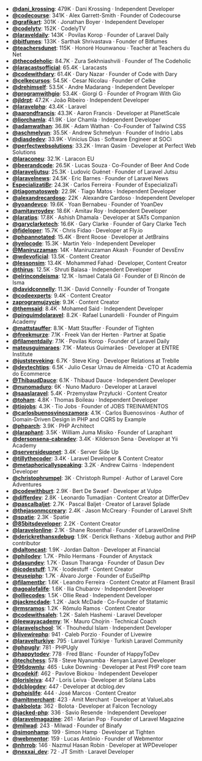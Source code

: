 - **[@dani_krossing](https://www.youtube.com/@dani_krossing)**: 479K ‧ Dani Krossing ‧ Independent Developer
- **[@codecourse](https://www.youtube.com/@codecourse)**: 341K ‧ Alex Garrett-Smith ‧ Founder of Codecourse
- **[@grafikart](https://www.youtube.com/@grafikart)**: 301K ‧ Jonathan Boyer ‧ Independent Developer
- **[@codelytv](https://www.youtube.com/@codelytv)**: 152K ‧ CodelyTV
- **[@laraveldaily](https://www.youtube.com/@laraveldaily)**: 143K ‧ Povilas Korop ‧ Founder of Laravel Daily
- **[@bitfumes](https://www.youtube.com/@bitfumes)**: 133K ‧ Sarthak Shrivastava ‧ Founder of Bitfumes
- **[@teachersdunet](https://www.youtube.com/@teachersdunet)**: 115K ‧ Honoré Hounwanou ‧ Teacher at Teachers du Net
- **[@thecodeholic](https://www.youtube.com/@thecodeholic)**: 84.7K ‧ Zura Sekhniashvili ‧ Founder of The Codeholic
- **[@laracastsofficial](https://www.youtube.com/@laracastsofficial)**: 65.4K ‧ Laracasts
- **[@codewithdary](https://www.youtube.com/@codewithdary)**: 61.4K ‧ Dary Nazar ‧ Founder of Code with Dary
- **[@celkecursos](https://www.youtube.com/@celkecursos)**: 54.5K ‧ Cesar Nicolau ‧ Founder of Celke
- **[@drehimself](https://www.youtube.com/@drehimself)**: 53.5K ‧ Andre Madarang ‧ Independent Developer
- **[@programwithgio](https://www.youtube.com/@programwithgio)**: 53.4K ‧ Giorgi G ‧ Founder of Program With Gio
- **[@jldrpt](https://www.youtube.com/@jldrpt)**: 47.2K ‧ João Ribeiro ‧ Independent Developer
- **[@laravelphp](https://www.youtube.com/@laravelphp)**: 43.4K ‧ Laravel
- **[@aarondfrancis](https://www.youtube.com/@aarondfrancis)**: 43.3K ‧ Aaron Francis ‧ Developer at PlanetScale
- **[@liorchamla](https://www.youtube.com/@liorchamla)**: 41.9K ‧ Lior Chamla ‧ Independent Developer
- **[@adamwathan](https://www.youtube.com/@adamwathan)**: 36.8K ‧ Adam Wathan ‧ Co-Founder of Tailwind CSS
- **[@aschmelyun](https://www.youtube.com/@aschmelyun)**: 35.5K ‧ Andrew Schmelyun ‧ Founder of Indrio Labs
- **[@diasdedev](https://www.youtube.com/@diasdedev)**: 33.9K ‧ Vinicius Dias ‧ Software Engineer at SOCi
- **[@perfectwebsolutions](https://www.youtube.com/@perfectwebsolutions)**: 33.2K ‧ Imran Qasim ‧ Developer at Perfect Web Solutions
- **[@laraconeu](https://www.youtube.com/@laraconeu)**: 32.1K ‧ Laracon EU
- **[@beerandcode](https://www.youtube.com/@beerandcode)**: 26.5K ‧ Lucas Souza ‧ Co-Founder of Beer And Code
- **[@laraveljutsu](https://www.youtube.com/@laraveljutsu)**: 25.3K ‧ Ludovic Guénet ‧ Founder of Laravel Jutsu
- **[@laravelnews](https://www.youtube.com/@laravelnews)**: 24.5K ‧ Eric Barnes ‧ Founder of Laravel News
- **[EspecializatiBr](https://www.youtube.com/EspecializatiBr)**: 24.3K ‧ Carlos Ferreira ‧ Founder of EspecializaTi
- **[@tiagomatosweb](https://www.youtube.com/@tiagomatosweb)**: 22.9K ‧ Tiago Matos ‧ Independent Developer
- **[@alexandrecardoso](https://www.youtube.com/@alexandrecardoso)**: 22K ‧ Alexandre Cardoso ‧ Independent Developer
- **[@yoandevco](https://www.youtube.com/@yoandevco)**: 19.6K ‧ Yoan Bernabeu ‧ Founder of YoanDev
- **[@amitavroydev](https://www.youtube.com/@amitavroydev)**: 18.6K ‧ Amitav Roy ‧ Independent Developer
- **[@laratips](https://www.youtube.com/@laratips)**: 17.8K ‧ Ashish Dhamala ‧ Developer at SATs Companion
- **[@garyclarketech](https://www.youtube.com/@garyclarketech)**: 16.6K ‧ Gary Clarke ‧ Founder of Gary Clarke Tech
- **[@fideloper](https://www.youtube.com/@fideloper)**: 15.7K ‧ Chris Fidao ‧ Developer at Fly.io
- **[@phpannotated](https://www.youtube.com/@phpannotated)**: 15.4K ‧ Brent Roose ‧ Developer at JetBrains
- **[@yelocode](https://www.youtube.com/@yelocode)**: 15.3K ‧ Martin Yelo ‧ Independent Developer
- **[@Maniruzzaman](https://www.youtube.com/@Maniruzzaman)**: 14K ‧ Maniruzzaman Akash ‧ Founder of DevsEnv
- **[@wdevoficial](https://www.youtube.com/@wdevoficial)**: 13.5K ‧ Content Creator
- **[@lessonsim](https://www.youtube.com/@lessonsim)**: 13.4K ‧ Mohammed Fahad ‧ Developer, Content Creator
- **[@thirus](https://www.youtube.com/@thirus)**: 12.5K ‧ Shruti Balasa ‧ Independent Developer
- **[@elrincondeisma](https://www.youtube.com/@elrincondeisma)**: 12.1K ‧ Ismael Catalá Gil ‧ Founder of El Rincón de Isma
- **[@davidconnelly](https://www.youtube.com/@davidconnelly)**: 11.3K ‧ David Connelly ‧ Founder of Trongate
- **[@codeexperts](https://www.youtube.com/@codeexperts)**: 9.4K ‧ Content Creator
- **[zaprogramujzycie](https://www.youtube.com/zaprogramujzycie)**: 9.3K ‧ Content Creator
- **[@themsaid](https://www.youtube.com/@themsaid)**: 8.4K ‧ Mohamed Said ‧ Independent Developer
- **[@pinguimdolaravel](https://www.youtube.com/@pinguimdolaravel)**: 8.2K ‧ Rafael Lunardelli ‧ Founder of Pinguim Academy
- **[@mattstauffer](https://www.youtube.com/@mattstauffer)**: 8.1K ‧ Matt Stauffer ‧ Founder of Tighten
- **[@freekmurze](https://www.youtube.com/@freekmurze)**: 7.1K ‧ Freek Van der Herten ‧ Partner at Spatie
- **[@filamentdaily](https://www.youtube.com/@filamentdaily)**: 7.1K ‧ Povilas Korop ‧ Founder of Laravel Daily
- **[mateusguimaraes](https://www.youtube.com/mateusguimaraes)**: 7.1K ‧ Mateus Guimarães ‧ Developer at ENTRE Institute
- **[@juststeveking](https://www.youtube.com/@juststeveking)**: 6.7K ‧ Steve King ‧ Developer Relations at Treblle
- **[@devtechtips](https://www.youtube.com/@devtechtips)**: 6.5K ‧ Julio Cesar Urnau de Almeida ‧ CTO at Academia do Ecommerce
- **[@ThibaudDauce](https://www.youtube.com/@ThibaudDauce)**: 6.1K ‧ Thibaud Dauce ‧ Independent Developer
- **[@nunomaduro](https://www.youtube.com/@nunomaduro)**: 6K ‧ Nuno Maduro ‧ Developer at Laravel
- **[@saaslaravel](https://www.youtube.com/@saaslaravel)**: 5.4K ‧ Przemysław Przyłucki ‧ Content Creator
- **[@toham](https://www.youtube.com/@toham)**: 4.8K ‧ Thomas Boileau ‧ Independent Developer
- **[@tiojobs](https://www.youtube.com/@tiojobs)**: 4.3K ‧ Tio Jobs ‧ Founder of JOBS TREINAMENTOS
- **[@carlosbuenosvinoszamora](https://www.youtube.com/@carlosbuenosvinoszamora)**: 4.1K ‧ Carlos Buenosvinos ‧ Author of Domain-Driven Design in PHP and CQRS by Example
- **[@phparch](https://www.youtube.com/@phparch)**: 3.9K ‧ PHP Architect
- **[@laraphant](https://www.youtube.com/@laraphant)**: 3.5K ‧ William Juma Misiko ‧ Founder of Laraphant
- **[@dersonsena-cabradev](https://www.youtube.com/@dersonsena-cabradev)**: 3.4K ‧ Kilderson Sena ‧ Developer at Yii Academy
- **[@serversideupnet](https://www.youtube.com/@serversideupnet)**: 3.4K ‧ Server Side Up
- **[@tillythecoder](https://www.youtube.com/@tillythecoder)**: 3.4K ‧ Laravel Developer & Content Creator
- **[@metaphoricallyspeaking](https://www.youtube.com/@metaphoricallyspeaking)**: 3.2K ‧ Andrew Cairns ‧ Independent Developer
- **[@christophrumpel](https://www.youtube.com/@christophrumpel)**: 3K ‧ Christoph Rumpel ‧ Author of Laravel Core Adventures
- **[@codewithburt](https://www.youtube.com/@codewithburt)**: 2.9K ‧ Bert De Swaef ‧ Developer at Vulpo
- **[@differdev](https://www.youtube.com/@differdev)**: 2.8K ‧ Leonardo Tumadjian ‧ Content Creator at DifferDev
- **[@pascalbaljet](https://www.youtube.com/@pascalbaljet)**: 2.7K ‧ Pascal Baljet ‧ Creator of Laravel Splade
- **[@thejasonmccreary](https://www.youtube.com/@thejasonmccreary)**: 2.4K ‧ Jason McCreary ‧ Founder of Laravel Shift
- **[@spatie](https://www.youtube.com/@spatie)**: 2.3K ‧ Spatie
- **[@85bitsdeveloper](https://www.youtube.com/@85bitsdeveloper)**: 2.2K ‧ Content Creator
- **[@laravelonline](https://www.youtube.com/@laravelonline)**: 2.1K ‧ Shane Rosenthal ‧ Founder of LaravelOnline
- **[@derickrethansxdebug](https://www.youtube.com/@derickrethansxdebug)**: 1.9K ‧ Derick Rethans ‧ Xdebug author and PHP contributor
- **[@daltoncast](https://www.youtube.com/@daltoncast)**: 1.9K ‧ Jordan Dalton ‧ Developer at Financial
- **[@philodev](https://www.youtube.com/@philodev)**: 1.7K ‧ Philo Hermans ‧ Founder of Anystack
- **[@dasundev](https://www.youtube.com/@dasundev)**: 1.7K ‧ Dasun Tharanga ‧ Founder of Dasun Dev
- **[@icodestuff](https://www.youtube.com/@icodestuff)**: 1.7K ‧ Icodestuff ‧ Content Creator
- **[@euseiphp](https://www.youtube.com/@euseiphp)**: 1.7K ‧ Álvaro Jorge ‧ Founder of EuSeiPhp
- **[@filamentbr](https://www.youtube.com/@filamentbr)**: 1.6K ‧ Leandro Ferreira ‧ Content Creator at Filament Brasil
- **[@agoalofalife](https://www.youtube.com/@agoalofalife)**: 1.6K ‧ Ilia Chubarov ‧ Independent Developer
- **[@olliecodes](https://www.youtube.com/@olliecodes)**: 1.5K ‧ Ollie Read ‧ Independent Developer
- **[@jackmcdade](https://www.youtube.com/@jackmcdade)**: 1.2K ‧ Jack McDade ‧ Co-Founder of Statamic
- **[@rmsramos](https://www.youtube.com/@rmsramos)**: 1.2K ‧ Rômulo Ramos ‧ Content Creator
- **[@codewithsaleh](https://www.youtube.com/@codewithsaleh)**: 1.2K ‧ Saleh Hashemi ‧ Laravel Developer
- **[@leewayacademy](https://www.youtube.com/@leewayacademy)**: 1K ‧ Mauro Chojrin ‧ Technical Coach
- **[@laravelschool](https://www.youtube.com/@laravelschool)**: 1K ‧ Thouhedul Islam ‧ Independent Developer
- **[@livewirephp](https://www.youtube.com/@livewirephp)**: 941 ‧ Caleb Porzio ‧ Founder of Livewire
- **[@laravelturkiye](https://www.youtube.com/@laravelturkiye)**: 795 ‧ Laravel Türkiye ‧ Turkish Laravel Community
- **[@phpugly](https://www.youtube.com/@phpugly)**: 781 ‧ PHPUgly
- **[@happytodev](https://www.youtube.com/@happytodev)**: 778 ‧ Fred Blanc ‧ Founder of HappyToDev
- **[@techchess](https://www.youtube.com/@techchess)**: 578 ‧ Steve Nyanumba ‧ Kenyan Laravel Developer
- **[@96downlu](https://www.youtube.com/@96downlu)**: 465 ‧ Luke Downing ‧ Developer at Pest PHP core team
- **[@codekif](https://www.youtube.com/@codekif)**: 462 ‧ Pavlove Biokou ‧ Independent Developer
- **[@lorisleiva](https://www.youtube.com/@lorisleiva)**: 447 ‧ Loris Leiva ‧ Developer at Solana Labs
- **[@dcblogdev](https://www.youtube.com/@dcblogdev)**: 447 ‧ Developer at dcblog.dev
- **[@phpislife](https://www.youtube.com/@phpislife)**: 444 ‧ José Marcos ‧ Content Creator
- **[@amitmerchant](https://www.youtube.com/@amitmerchant)**: 423 ‧ Amit Merchant ‧ Developer at ValueLabs
- **[@akbolota](https://www.youtube.com/@akbolota)**: 362 ‧ Bolota ‧ Developer at Falcon Tecnology
- **[@jacked-php](https://www.youtube.com/@jacked-php)**: 336 ‧ Savio Resende ‧ Independent Developer
- **[@laravelmagazine](https://www.youtube.com/@laravelmagazine)**: 261 ‧ Marian Pop ‧ Founder of Laravel Magazine
- **[@milwad](https://www.youtube.com/@milwad)**: 243 ‧ Milwad ‧ Founder of Binafy
- **[@simonhamp](https://www.youtube.com/@simonhamp)**: 199 ‧ Simon Hamp ‧ Developer at Tighten
- **[@webmentor](https://www.youtube.com/@webmentor)**: 159 ‧ Lucas Antônio ‧ Founder of Webmentor
- **[@nhrrob](https://www.youtube.com/@nhrrob)**: 146 ‧ Nazmul Hasan Robin ‧ Developer at WPDeveloper
- **[@nexxai_dev](https://www.youtube.com/@nexxai_dev)**: 72 ‧ JT Smith ‧ Laravel Developer
